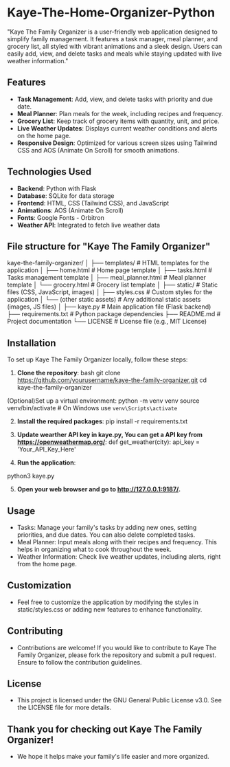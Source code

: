 # Kaye-The-Home-Organizer-Python
"Kaye The Family Organizer is a user-friendly web application designed to simplify family management. It features a task manager, meal planner, and grocery list, all styled with vibrant animations and a sleek design. Users can easily add, view, and delete tasks and meals while staying updated with live weather information."

## Features

- **Task Management**: Add, view, and delete tasks with priority and due date.
- **Meal Planner**: Plan meals for the week, including recipes and frequency.
- **Grocery List**: Keep track of grocery items with quantity, unit, and price.
- **Live Weather Updates**: Displays current weather conditions and alerts on the home page.
- **Responsive Design**: Optimized for various screen sizes using Tailwind CSS and AOS (Animate On Scroll) for smooth animations.

## Technologies Used

- **Backend**: Python with Flask
- **Database**: SQLite for data storage
- **Frontend**: HTML, CSS (Tailwind CSS), and JavaScript
- **Animations**: AOS (Animate On Scroll)
- **Fonts**: Google Fonts - Orbitron
- **Weather API**: Integrated to fetch live weather data

## File structure for "Kaye The Family Organizer"
kaye-the-family-organizer/
│
├── templates/                  # HTML templates for the application
│   ├── home.html               # Home page template
│   ├── tasks.html              # Tasks management template
│   ├── meal_planner.html       # Meal planner template
│   └── grocery.html            # Grocery list template
│
├── static/                     # Static files (CSS, JavaScript, images)
│   ├── styles.css              # Custom styles for the application
│   └── (other static assets)   # Any additional static assets (images, JS files)
│
├── kaye.py                     # Main application file (Flask backend)
├── requirements.txt            # Python package dependencies
├── README.md                   # Project documentation
└── LICENSE                     # License file (e.g., MIT License)


## Installation

To set up Kaye The Family Organizer locally, follow these steps:

1. **Clone the repository**:
bash
   git clone https://github.com/yourusername/kaye-the-family-organizer.git
   cd kaye-the-family-organizer

(Optional)Set up a virtual environment:
python -m venv venv
source venv/bin/activate  # On Windows use `venv\Scripts\activate`

2. **Install the required packages**:
pip install -r requirements.txt

3. **Update wearther API key in kaye.py, You can get a API key from https://openweathermap.org/**:
def get_weather(city):
    api_key = 'Your_API_Key_Here'

4. **Run the application**:

 
python3 kaye.py

5. **Open your web browser and go to http://127.0.0.1:9187/.**

## Usage
- Tasks: Manage your family's tasks by adding new ones, setting priorities, and due dates. You can also delete completed tasks.
- Meal Planner: Input meals along with their recipes and frequency. This helps in organizing what to cook throughout the week.
- Weather Information: Check live weather updates, including alerts, right from the home page.

## Customization
- Feel free to customize the application by modifying the styles in static/styles.css or adding new features to enhance functionality.

## Contributing
- Contributions are welcome! If you would like to contribute to Kaye The Family Organizer, please fork the repository and submit a pull request. Ensure to follow the contribution guidelines.

## License
- This project is licensed under the GNU General Public License v3.0. See the LICENSE file for more details.

## Thank you for checking out Kaye The Family Organizer! 
- We hope it helps make your family's life easier and more organized.
